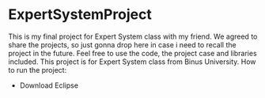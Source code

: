 # ExpertSystemProject
This is my final project for Expert System class with my friend. We agreed to share the projects, so just gonna drop here in case i need to recall the project in the future. Feel free to use the code, the project case and libraries included. This project is for Expert System class from Binus University.
How to run the project:
- Download Eclipse
